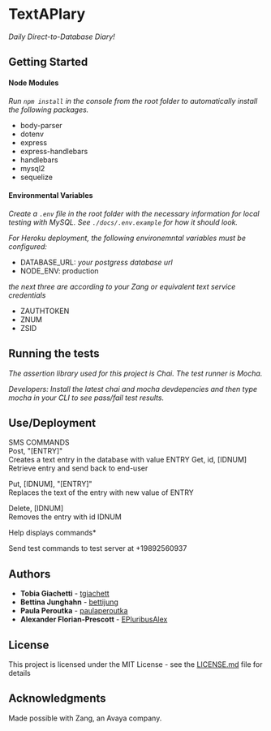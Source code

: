 # TextAPIary

*Daily Direct-to-Database Diary!*

## Getting Started

#### Node Modules

*Run `npm install` in the console from the root folder to automatically install the following packages.*

* body-parser
* dotenv
* express
* express-handlebars
* handlebars
* mysql2
* sequelize

#### Environmental Variables

*Create a `.env` file in the root folder with the necessary information for local testing with MySQL. See `./docs/.env.example` for how it should look.*

*For Heroku deployment, the following environemntal variables must be configured:*

* DATABASE_URL: *your postgress database url*
* NODE_ENV: production

*the next three are according to your Zang or equivalent text service credentials*
* ZAUTHTOKEN
* ZNUM
* ZSID

## Running the tests

*The assertion library used for this project is Chai. The test runner is Mocha.*

*Developers: Install the latest chai and mocha devdepencies and then type mocha in your CLI to see pass/fail test results.*

## Use/Deployment

SMS COMMANDS  
Post, "[ENTRY]"  
  Creates a text entry in the database with value ENTRY
Get, id, [IDNUM]    
  Retrieve entry and send back to end-user
  
Put, [IDNUM], "[ENTRY]"  
  Replaces the text of the entry with new value of ENTRY
  
Delete, [IDNUM]  
  Removes the entry with id IDNUM  
  
Help
  displays commands*
  
Send test commands to test server at +19892560937


## Authors

* **Tobia Giachetti** - [tgiachett](https://github.com/tgiachett)
* **Bettina Junghahn** - [bettijung](https://github.com/bettijung)
* **Paula Peroutka** - [paulaperoutka](https://github.com/paulaperoutka)
* **Alexander Florian-Prescott** - [EPluribusAlex](https://github.com/EPluribusAlex)

## License

This project is licensed under the MIT License - see the [LICENSE.md](LICENSE.md) file for details

## Acknowledgments

Made possible with Zang, an Avaya company.
